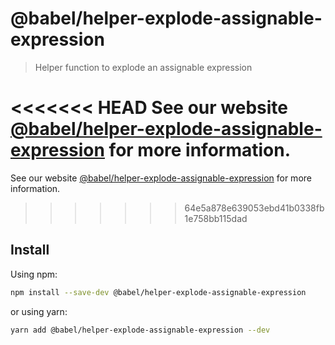# @babel/helper-explode-assignable-expression

> Helper function to explode an assignable expression

<<<<<<< HEAD
See our website [@babel/helper-explode-assignable-expression](https://babeljs.io/docs/en/next/babel-helper-explode-assignable-expression.html) for more information.
=======
See our website [@babel/helper-explode-assignable-expression](https://babeljs.io/docs/en/babel-helper-explode-assignable-expression) for more information.
>>>>>>> 64e5a878e639053ebd41b0338fb1e758bb115dad

## Install

Using npm:

```sh
npm install --save-dev @babel/helper-explode-assignable-expression
```

or using yarn:

```sh
yarn add @babel/helper-explode-assignable-expression --dev
```

